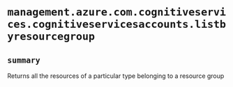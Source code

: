 # `management.azure.com.cognitiveservices.cognitiveservicesaccounts.listbyresourcegroup`

## `summary`
Returns all the resources of a particular type belonging to a resource group


